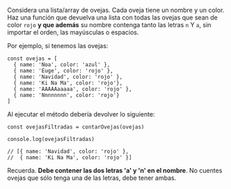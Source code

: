 Considera una lista/array de ovejas. Cada oveja tiene un nombre y un color. Haz una función que devuelva una lista con todas las ovejas que sean de color `rojo` **y que además** su nombre contenga tanto las letras `n` Y `a`, sin importar el orden, las mayúsculas o espacios.

Por ejemplo, si tenemos las ovejas:

    const ovejas = [
      { name: 'Noa', color: 'azul' },
      { name: 'Euge', color: 'rojo' },
      { name: 'Navidad', color: 'rojo' },
      { name: 'Ki Na Ma', color: 'rojo'},
      { name: 'AAAAAaaaaa', color: 'rojo' },
      { name: 'Nnnnnnnn', color: 'rojo'}
    ]

Al ejecutar el método debería devolver lo siguiente:

    const ovejasFiltradas = contarOvejas(ovejas)

    console.log(ovejasFiltradas)

    // [{ name: 'Navidad', color: 'rojo' },
    //  { name: 'Ki Na Ma', color: 'rojo' }]

Recuerda. **Debe contener las dos letras 'a' y 'n' en el nombre**. No cuentes ovejas que sólo tenga una de las letras, debe tener ambas.